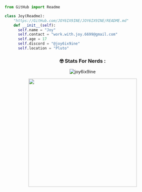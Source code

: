 ```py
from GitHub import Readme

class Joy(Readme):
    "https://GitHub.com/JOY6IX9INE/JOY6IX9INE/README.md"
    def __init__(self):
      self.name = "Joy"
      self.contact = "work.with.joy.6699@gmail.com"
      self.age = 17
      self.discord = "@joy6ix9ine"
      self.location = "Pluto"
```
<h3 align="center">🤓 Stats For Nerds :</h3>
<p align="center"> <img src="https://komarev.com/ghpvc/?username=joy6ix9ine&label=My%20Total%20Profile%20Views&color=0e75b6&style=flat" alt="joy6ix9ine" /> </p>
<p align='center'> <img src="https://github-readme-stats.vercel.app/api?username=joy6ix9ine&show_icons=true&theme=radical" width="350" /> </p>
